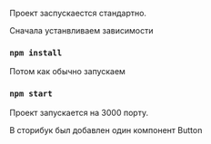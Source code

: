 Проект заспускаестся стандартно. 

Сначала устанвливаем зависимости

 ### `npm install`

Потом как обычно запускаем 

### `npm start`

Проект запускается на 3000 порту.

В сторибук был добавлен один компонент Button
